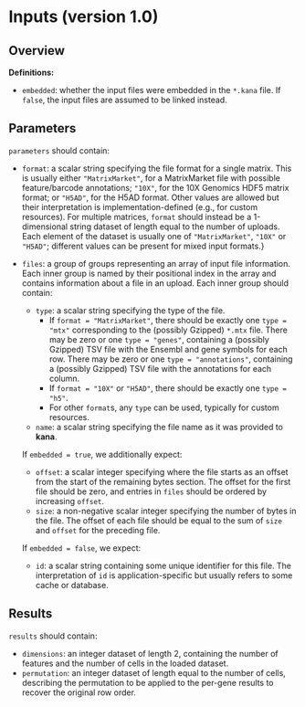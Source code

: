 # Inputs (version 1.0)

## Overview

**Definitions:**

- `embedded`: whether the input files were embedded in the `*.kana` file.
  If `false`, the input files are assumed to be linked instead.

## Parameters

`parameters` should contain:

- `format`: a scalar string specifying the file format for a single matrix.
  This is usually either `"MatrixMarket"`, for a MatrixMarket file with possible feature/barcode annotations;
  `"10X"`, for the 10X Genomics HDF5 matrix format;
  or `"H5AD"`, for the H5AD format.
  Other values are allowed but their interpretation is implementation-defined (e.g., for custom resources). 
  For multiple matrices, `format` should instead be a 1-dimensional string dataset of length equal to the number of uploads.
  Each element of the dataset is usually one of `"MatrixMarket"`, `"10X"` or `"H5AD"`; 
  different values can be present for mixed input formats.}
- `files`: a group of groups representing an array of input file information.
  Each inner group is named by their positional index in the array and contains information about a file in an upload.
  Each inner group should contain:
  - `type`: a scalar string specifying the type of the file.
    - If `format = "MatrixMarket"`, there should be exactly one `type = "mtx"` corresponding to the (possibly Gzipped) `*.mtx` file.
      There may be zero or one `type = "genes"`, containing a (possibly Gzipped) TSV file with the Ensembl and gene symbols for each row.
      There may be zero or one `type = "annotations"`, containing a (possibly Gzipped) TSV file with the annotations for each column.
    - If `format = "10X"` or `"H5AD"`, there should be exactly one `type = "h5"`.
    - For other `format`s, any `type` can be used, typically for custom resources.
  - `name`: a scalar string specifying the file name as it was provided to **kana**.

  If `embedded = true`, we additionally expect:
  - `offset`: a scalar integer specifying where the file starts as an offset from the start of the remaining bytes section.
    The offset for the first file should be zero, and entries in `files` should be ordered by increasing `offset`.
  - `size`: a non-negative scalar integer specifying the number of bytes in the file.
    The offset of each file should be equal to the sum of `size` and `offset` for the preceding file.

  If `embedded = false`, we expect:
  - `id`: a scalar string containing some unique identifier for this file.
    The interpretation of `id` is application-specific but usually refers to some cache or database.

## Results

`results` should contain:

- `dimensions`: an integer dataset of length 2,
  containing the number of features and the number of cells in the loaded dataset.
- `permutation`: an integer dataset of length equal to the number of cells,
  describing the permutation to be applied to the per-gene results to recover the original row order.
